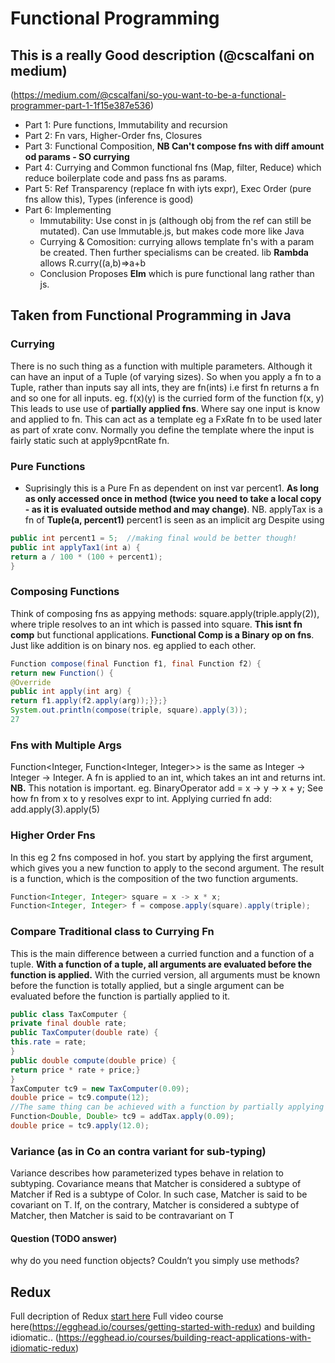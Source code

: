 # Functional Programming

## This is a really Good description (@cscalfani on medium)
(https://medium.com/@cscalfani/so-you-want-to-be-a-functional-programmer-part-1-1f15e387e536)
- Part 1: Pure functions, Immutability and recursion
- Part 2: Fn vars, Higher-Order fns, Closures
- Part 3: Functional Composition, **NB Can't compose fns with diff amount od params - SO currying**
- Part 4: Currying and Common functional fns (Map, filter, Reduce) which reduce boilerplate code and pass fns as params.
- Part 5: Ref Transparency (replace fn with iyts expr), Exec Order (pure fns allow this), Types (inference is good)
- Part 6: Implementing
  - Immutability: Use const in js (although obj from the ref can still be mutated). Can use Immutable.js, but makes code more like Java
  - Currying & Comosition: currying allows template fn's with a param be created. Then further specialisms can be created.
  lib **Rambda** allows R.curry((a,b)=>a+b
  - Conclusion Proposes **Elm** which is pure functional lang rather than js.

## Taken from Functional Programming in Java

### Currying
There is no such thing as a function with multiple parameters. Although it can have an input of a Tuple (of varying sizes).
So when you apply a fn to a Tuple, rather than inputs say all ints, they are fn(ints) i.e first fn returns a fn and so one for all inputs.
eg. f(x)(y) is the curried form of the function f(x, y)
This leads to use use of **partially applied fns**.
Where say one input is know and applied to fn. This can act as a template eg a FxRate fn to be used later as part of xrate conv. Normally you define the template where the input is fairly static such at apply9pcntRate fn.

### Pure Functions
- Suprisingly this is a Pure Fn as dependent on inst var percent1. **As long as only accessed once in method (twice you need to take a local copy - as it is evaluated outside method and may change)**.
NB. applyTax is a fn of **Tuple(a, percent1)** percent1 is seen as an implicit arg
Despite using
```java
public int percent1 = 5;  //making final would be better though!
public int applyTax1(int a) {
return a / 100 * (100 + percent1);
}
```

### Composing Functions
Think of composing fns as appying methods: square.apply(triple.apply(2)), where triple resolves to an int which is passed into square.
**This isnt fn comp** but functional applications.
**Functional Comp is a Binary op on fns**. Just like addition is on binary nos. eg applied to each other.
```java
Function compose(final Function f1, final Function f2) {
return new Function() {
@Override
public int apply(int arg) {
return f1.apply(f2.apply(arg));}};}
System.out.println(compose(triple, square).apply(3));
27
```

### Fns with Multiple Args
Function<Integer, Function<Integer, Integer>>
is the same as Integer -> Integer -> Integer. A fn is applied to an int, which takes an int and returns int.
**NB.** This notation is important. eg. BinaryOperator add = x -> y -> x + y; See how fn from x to y resolves expr to int.
Applying curried fn add: add.apply(3).apply(5)

### Higher Order Fns
In this eg 2 fns composed in hof. you start by applying the first argument, which gives you a new function
to apply to the second argument. The result is a function, which is the composition of the two function arguments.
```java
Function<Integer, Integer> square = x -> x * x;
Function<Integer, Integer> f = compose.apply(square).apply(triple);
```
### Compare Traditional class to Currying Fn
This is the main difference between a curried function and a function of a tuple. **With a function of a tuple, all arguments are evaluated before the function is applied.** With the curried version, all arguments must be known before the function is totally applied, but a single argument can be evaluated before the function is partially applied to it.
```java
public class TaxComputer {
private final double rate;
public TaxComputer(double rate) {
this.rate = rate;
}
public double compute(double price) {
return price * rate + price;}
}
TaxComputer tc9 = new TaxComputer(0.09);
double price = tc9.compute(12);
//The same thing can be achieved with a function by partially applying it:
Function<Double, Double> tc9 = addTax.apply(0.09);
double price = tc9.apply(12.0);
```

### Variance (as in Co an contra variant for sub-typing)
Variance describes how parameterized types behave in relation to subtyping. Covariance means that Matcher<Red> is considered a subtype of Matcher<Color> if Red is a subtype of Color. In such case, Matcher<T> is said to be covariant on T. If, on
the contrary, Matcher<Color> is considered a subtype of Matcher<Red>, then Matcher<T> is said to be contravariant on T

#### Question (TODO answer)
why do you need function objects? Couldn’t you simply use methods?


## Redux
Full decription of Redux [start here](https://medium.com/javascript-scene/10-tips-for-better-redux-architecture-69250425af44)
Full video course here(https://egghead.io/courses/getting-started-with-redux)
and building idiomatic.. (https://egghead.io/courses/building-react-applications-with-idiomatic-redux)
